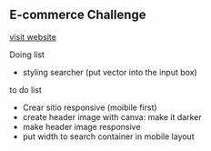 ## E-commerce Challenge

[visit website](https://axlgoze.github.io/Challenge_ONE_AluraGeek/)

Doing list
- styling searcher (put vector into the input box)

to do list
- Crear sitio responsive (moibile first)
- create header image with canva: make it darker
- make header image responsive
- put width to search container in mobile layout
